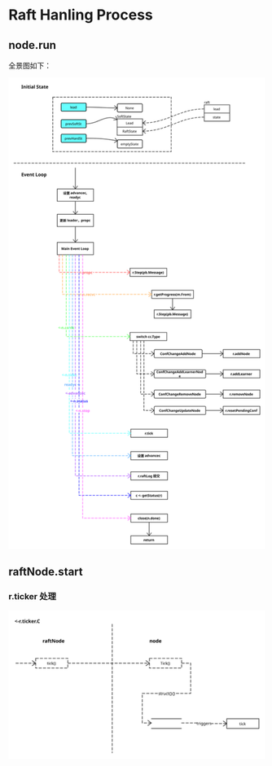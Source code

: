 # Raft Hanling Process

## node.run

全景图如下：

![node.run Landscape](../images/node_run_landscape.svg)

## raftNode.start

### r.ticker 处理

![Raft Node Tick Process](../images/raft_node_tick_process.svg)

